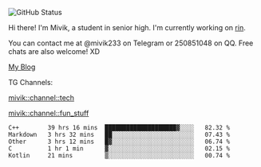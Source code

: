 ![GitHub Status](https://github-readme-stats.vercel.app/api?show_icons=true&username=Mivik)

Hi there! I'm Mivik, a student in senior high. I'm currently working on [rin](https://github.com/Mivik/rin).

You can contact me at @mivik233 on Telegram or 250851048 on QQ. Free chats are also welcome! XD

[My Blog](https://mivik.gitee.io)

TG Channels:

[mivik::channel::tech](https://t.me/mivik_channel_tech/)

[mivik::channel::fun_stuff](https://t.me/mivik_channel_fun_stuff/)

<!--START_SECTION:waka-->
```text
C++        39 hrs 16 mins  ████████████████████▓░░░░   82.32 % 
Markdown   3 hrs 32 mins   ██░░░░░░░░░░░░░░░░░░░░░░░   07.43 % 
Other      3 hrs 12 mins   █▓░░░░░░░░░░░░░░░░░░░░░░░   06.74 % 
C          1 hr 1 min      ▓░░░░░░░░░░░░░░░░░░░░░░░░   02.15 % 
Kotlin     21 mins         ▒░░░░░░░░░░░░░░░░░░░░░░░░   00.74 % 
```
<!--END_SECTION:waka-->
